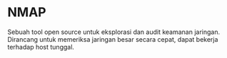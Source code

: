 # NMAP
Sebuah tool open source untuk eksplorasi dan audit keamanan jaringan. Dirancang untuk memeriksa jaringan besar secara cepat, dapat bekerja terhadap host tunggal.
